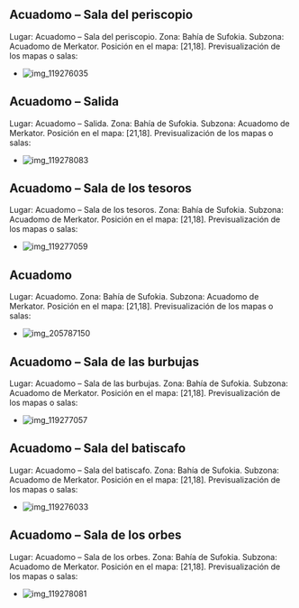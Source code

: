 ## Acuadomo – Sala del periscopio
Lugar: Acuadomo – Sala del periscopio.
Zona: Bahía de Sufokia.
Subzona: Acuadomo de Merkator.
Posición en el mapa: [21,18].
Previsualización de los mapas o salas:
- ![img_119276035](https://media.discordapp.net/attachments/1115311447145193482/1115321285086560276/119276035.jpg)

## Acuadomo – Salida
Lugar: Acuadomo – Salida.
Zona: Bahía de Sufokia.
Subzona: Acuadomo de Merkator.
Posición en el mapa: [21,18].
Previsualización de los mapas o salas:
- ![img_119278083](https://media.discordapp.net/attachments/1115311447145193482/1115321311665860618/119278083.jpg)

## Acuadomo – Sala de los tesoros
Lugar: Acuadomo – Sala de los tesoros.
Zona: Bahía de Sufokia.
Subzona: Acuadomo de Merkator.
Posición en el mapa: [21,18].
Previsualización de los mapas o salas:
- ![img_119277059](https://media.discordapp.net/attachments/1115311447145193482/1115321289582841977/119277059.jpg)

## Acuadomo
Lugar: Acuadomo.
Zona: Bahía de Sufokia.
Subzona: Acuadomo de Merkator.
Posición en el mapa: [21,18].
Previsualización de los mapas o salas:
- ![img_205787150](https://media.discordapp.net/attachments/1115311447145193482/1115348001351811093/205787150.jpg)

## Acuadomo – Sala de las burbujas
Lugar: Acuadomo – Sala de las burbujas.
Zona: Bahía de Sufokia.
Subzona: Acuadomo de Merkator.
Posición en el mapa: [21,18].
Previsualización de los mapas o salas:
- ![img_119277057](https://media.discordapp.net/attachments/1115311447145193482/1115321287112400997/119277057.jpg)

## Acuadomo – Sala del batiscafo
Lugar: Acuadomo – Sala del batiscafo.
Zona: Bahía de Sufokia.
Subzona: Acuadomo de Merkator.
Posición en el mapa: [21,18].
Previsualización de los mapas o salas:
- ![img_119276033](https://media.discordapp.net/attachments/1115311447145193482/1115321283031343225/119276033.jpg)

## Acuadomo – Sala de los orbes
Lugar: Acuadomo – Sala de los orbes.
Zona: Bahía de Sufokia.
Subzona: Acuadomo de Merkator.
Posición en el mapa: [21,18].
Previsualización de los mapas o salas:
- ![img_119278081](https://media.discordapp.net/attachments/1115311447145193482/1115321291189272756/119278081.jpg)